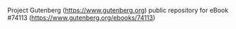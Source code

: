 Project Gutenberg (https://www.gutenberg.org) public repository for eBook #74113 (https://www.gutenberg.org/ebooks/74113)
